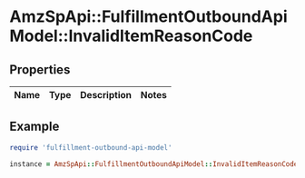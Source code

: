 # AmzSpApi::FulfillmentOutboundApiModel::InvalidItemReasonCode

## Properties

| Name | Type | Description | Notes |
| ---- | ---- | ----------- | ----- |

## Example

```ruby
require 'fulfillment-outbound-api-model'

instance = AmzSpApi::FulfillmentOutboundApiModel::InvalidItemReasonCode.new()
```

